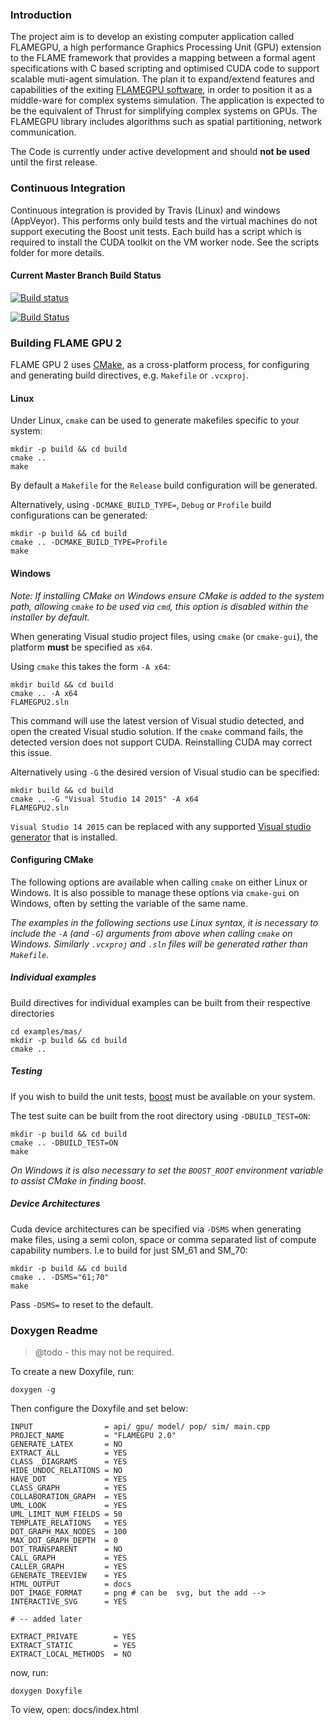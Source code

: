 ### Introduction

The project aim is to develop an existing computer application called FLAMEGPU, a high performance Graphics Processing Unit (GPU) extension to the FLAME framework that provides a mapping between a formal agent specifications with C based scripting and optimised CUDA code to support scalable muti-agent simulation.  The plan it to expand/extend features and capabilities of the exiting <a href="https://github.com/FLAMEGPU/FLAMEGPU">FLAMEGPU software</a>, in order to position it as a middle-ware for complex systems simulation. The application is expected to be the equivalent of Thrust for simplifying complex systems on GPUs.  The FLAMEGPU library includes  algorithms such as spatial partitioning, network communication.

The Code is currently under active development and should **not be used** until the first release.

### Continuous Integration

Continuous integration is provided by Travis (Linux) and windows (AppVeyor). This performs only build tests and the virtual machines do not support executing the Boost unit tests. Each build has a script which is required to install the CUDA toolkit on the VM worker node. See the scripts folder for more details.

#### Current Master Branch Build Status

[![Build status](https://ci.appveyor.com/api/projects/status/4p58gnu8tyj7y3a7/branch/master?svg=true)](https://ci.appveyor.com/project/mondus/flamegpu2-dev/branch/master)

[![Build Status](https://travis-ci.org/FLAMEGPU/FLAMEGPU2_dev.svg?branch=master)](https://travis-ci.org/FLAMEGPU/FLAMEGPU2_dev)

### Building FLAME GPU 2

FLAME GPU 2 uses [CMake](https://cmake.org/), as a cross-platform process, for configuring and generating build directives, e.g. `Makefile` or `.vcxproj`.

#### Linux

Under Linux, `cmake` can be used to generate makefiles specific to your system:

```
mkdir -p build && cd build
cmake .. 
make
```

By default a `Makefile` for the `Release` build configuration will be generated.

Alternatively, using `-DCMAKE_BUILD_TYPE=`, `Debug` or `Profile` build configurations can be generated:
 
```
mkdir -p build && cd build
cmake .. -DCMAKE_BUILD_TYPE=Profile
make
```

#### Windows

*Note: If installing CMake on Windows ensure CMake is added to the system path, allowing `cmake` to be used via `cmd`, this option is disabled within the installer by default.*

When generating Visual studio project files, using `cmake` (or `cmake-gui`), the platform **must** be specified as `x64`.

Using `cmake` this takes the form `-A x64`:

```
mkdir build && cd build
cmake .. -A x64
FLAMEGPU2.sln
```

This command will use the latest version of Visual studio detected, and open the created Visual studio solution.
If the `cmake` command fails, the detected version does not support CUDA. Reinstalling CUDA may correct this issue.

Alternatively using `-G` the desired version of Visual studio can be specified:

```
mkdir build && cd build
cmake .. -G "Visual Studio 14 2015" -A x64
FLAMEGPU2.sln
```

`Visual Studio 14 2015` can be replaced with any supported [Visual studio generator](https://cmake.org/cmake/help/latest/manual/cmake-generators.7.html#visual-studio-generators) that is installed.

#### Configuring CMake

The following options are available when calling `cmake` on either Linux or Windows. It is also possible to manage these options via `cmake-gui` on Windows, often by setting the variable of the same name.

*The examples in the following sections use Linux syntax, it is necessary to include the `-A` (and `-G`) arguments from above when calling `cmake` on Windows. Similarly `.vcxproj` and `.sln` files will be generated rather than `Makefile`.*

##### Individual examples

Build directives for individual examples can be built from their respective directories

```
cd examples/mas/
mkdir -p build && cd build
cmake ..
```

##### Testing

If you wish to build the unit tests, [boost](https://www.boost.org/) must be available on your system. 

The test suite can be built from the root directory using `-DBUILD_TEST=ON`:

```
mkdir -p build && cd build
cmake .. -DBUILD_TEST=ON
make
```

*On Windows it is also necessary to set the `BOOST_ROOT` environment variable to assist CMake in finding boost.*

##### Device Architectures

Cuda device architectures can be specified via `-DSMS` when generating make files, using a semi colon, space or comma separated list of compute capability numbers. I.e to build for just SM_61 and SM_70:

```
mkdir -p build && cd build
cmake .. -DSMS="61;70"
make
```

Pass `-DSMS=` to reset to the default.


### Doxygen Readme 

> @todo - this may not be required.

To create a new Doxyfile, run:
```
doxygen -g
```
Then configure the Doxyfile and set below:

```
INPUT                = api/ gpu/ model/ pop/ sim/ main.cpp
PROJECT_NAME         = "FLAMEGPU 2.0"
GENERATE_LATEX       = NO
EXTRACT_ALL          = YES
CLASS _DIAGRAMS      = YES
HIDE_UNDOC_RELATIONS = NO
HAVE_DOT             = YES
CLASS_GRAPH          = YES
COLLABORATION_GRAPH  = YES
UML_LOOK             = YES
UML_LIMIT_NUM_FIELDS = 50
TEMPLATE_RELATIONS   = YES
DOT_GRAPH_MAX_NODES  = 100
MAX_DOT_GRAPH_DEPTH  = 0
DOT_TRANSPARENT      = NO
CALL_GRAPH           = YES
CALLER_GRAPH         = YES
GENERATE_TREEVIEW    = YES
HTML_OUTPUT          = docs
DOT_IMAGE_FORMAT     = png # can be  svg, but the add --> INTERACTIVE_SVG      = YES

# -- added later

EXTRACT_PRIVATE        = YES
EXTRACT_STATIC         = YES
EXTRACT_LOCAL_METHODS  = NO
```
now, run:
```
doxygen Doxyfile
```

To view, open:
docs/index.html

<!--https://www.daniweb.com/programming/software-development/threads/398953/doxygen-multiple-files-->
